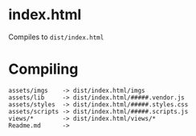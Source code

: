 index.html
=====================
Compiles to `dist/index.html`


# Compiling

```
assets/imgs    -> dist/index.html/imgs
assets/lib     -> dist/index.html/#####.vendor.js
assets/styles  -> dist/index.html/#####.styles.css
assets/scripts -> dist/index.html/#####.scripts.js
views/*        -> dist/index.html/views/*
Readme.md      ->
```

